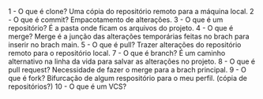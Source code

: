 1 - O que é clone?
Uma cópia do repositório remoto para a máquina local.
2 - O que é commit?
Empacotamento de alterações.
3 - O que é um repositório?
É a pasta onde ficam os arquivos do projeto.
4 - O que é merge?
Merge é a junção das alterações temporárias feitas no brach para inserir no brach main.
5 - O que é pull?
Trazer alterações do repositório remoto para o repositório local.
7 - O que é branch?
É um caminho alternativo na linha da vida para salvar as alterações no projeto.
8 - O que é pull request?
Necessidade de fazer o merge para a brach principal.
9 - O que é fork?
Bifurcação de algum respositório para o meu perfil. (cópia de repositórios?)
10 - O que é um VCS?